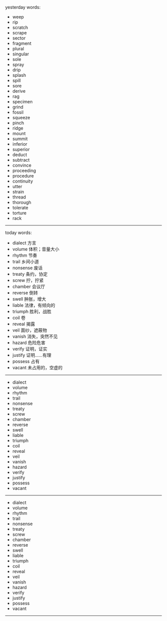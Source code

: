 yesterday words:
- weep
- rip
- scratch
- scrape
- sector
- fragment
- plural
- singular
- sole
- spray
- drip
- splash
- spill
- sore
- derive
- rag
- specimen
- grind
- fossil
- squeeze
- pinch
- ridge
- mount
- summit
- inferior
- superior
- deduct
- subtract
- convince
- proceeding
- procedure
- continuity
- utter
- strain
- thread
- thorough
- tolerate
- torture
- rack

---
today words:
- dialect  方言
- volume  体积；音量大小
- rhythm  节奏
- trail 乡间小道
- nonsense  废话
- treaty  条约，协定
- screw  拧，拧紧
- chamber  会议厅
- reverse  倒转
- swell 肿胀，增大
- liable  法律，有倾向的
- triumph  胜利，战胜
- coil 卷
- reveal  揭露
- veil 面纱，遮蔽物
- vanish  消失，突然不见
- hazard  危险危害
- verify  证明，证实
- justify  证明……有理
- possess  占有
- vacant  未占用的，空虚的

---
- dialect
- volume
- rhythm
- trail
- nonsense
- treaty
- screw
- chamber
- reverse
- swell
- liable
- triumph
- coil
- reveal
- veil
- vanish
- hazard
- verify
- justify
- possess
- vacant

---
- dialect
- volume
- rhythm
- trail
- nonsense
- treaty
- screw
- chamber
- reverse
- swell
- liable
- triumph
- coil
- reveal
- veil
- vanish
- hazard
- verify
- justify
- possess
- vacant

---


